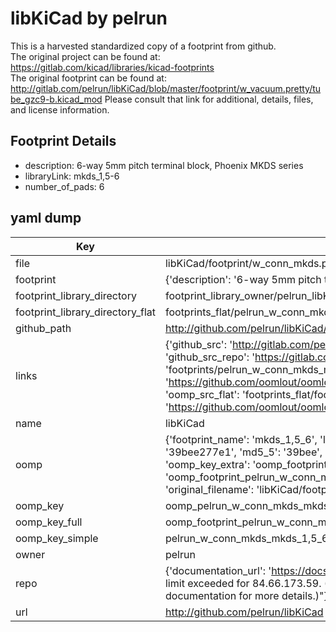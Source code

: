 # libKiCad by pelrun  
This is a harvested standardized copy of a footprint from github.  
The original project can be found at:  
https://gitlab.com/kicad/libraries/kicad-footprints  
The original footprint can be found at:
http://gitlab.com/pelrun/libKiCad/blob/master/footprint/w_vacuum.pretty/tube_gzc9-b.kicad_mod
Please consult that link for additional, details, files, and license information.  
## Footprint Details
* description: 6-way 5mm pitch terminal block, Phoenix MKDS series  
* libraryLink: mkds_1,5-6  
* number_of_pads: 6  
## yaml dump  
| Key | Value |  
| --- | --- |  
| file | libKiCad/footprint/w_conn_mkds.pretty/mkds_1,5-6.kicad_mod |  
| footprint | {'description': '6-way 5mm pitch terminal block, Phoenix MKDS series', 'libraryLink': 'mkds_1,5-6', 'number_of_pads': 6} |  
| footprint_library_directory | footprint_library_owner/pelrun_libKiCad |  
| footprint_library_directory_flat | footprints_flat/pelrun_w_conn_mkds_mkds_1,5_6/working |  
| github_path | http://github.com/pelrun/libKiCad/blob/master/footprint/w_conn_mkds.pretty/mkds_1,5-6.kicad_mod |  
| links | {'github_src': 'http://gitlab.com/pelrun/libKiCad/blob/master/footprint/w_vacuum.pretty/tube_gzc9-b.kicad_mod', 'github_src_repo': 'https://gitlab.com/kicad/libraries/kicad-footprints', 'oomp_bot': 'footprints/pelrun_w_conn_mkds_mkds_1,5_6/working', 'oomp_bot_github': 'https://github.com/oomlout/oomlout_oomp_footprint_bot/tree/main/footprints/pelrun_w_conn_mkds_mkds_1,5_6/working', 'oomp_src_flat': 'footprints_flat/footprints_flat/pelrun_w_conn_mkds_mkds_1,5_6/working', 'oomp_src_flat_github': 'https://github.com/oomlout/oomlout_oomp_footprint_src/tree/main/footprints_flat/pelrun_w_conn_mkds_mkds_1,5_6/working'} |  
| name | libKiCad |  
| oomp | {'footprint_name': 'mkds_1,5_6', 'library_name': 'w_conn_mkds', 'md5': '39bee277e1552ae59601e722935262a9', 'md5_10': '39bee277e1', 'md5_5': '39bee', 'md5_6': '39bee2', 'oomp_key': 'oomp_pelrun_w_conn_mkds_mkds_1,5_6', 'oomp_key_extra': 'oomp_footprint_pelrun_w_conn_mkds_mkds_1,5_6', 'oomp_key_full': 'oomp_footprint_pelrun_w_conn_mkds_mkds_1,5_6_39bee2', 'oomp_key_simple': 'pelrun_w_conn_mkds_mkds_1,5_6', 'original_filename': 'libKiCad/footprint/w_conn_mkds.pretty/mkds_1,5-6.kicad_mod', 'owner_name': 'pelrun'} |  
| oomp_key | oomp_pelrun_w_conn_mkds_mkds_1,5_6 |  
| oomp_key_full | oomp_footprint_pelrun_w_conn_mkds_mkds_1,5_6 |  
| oomp_key_simple | pelrun_w_conn_mkds_mkds_1,5_6 |  
| owner | pelrun |  
| repo | {'documentation_url': 'https://docs.github.com/rest/overview/resources-in-the-rest-api#rate-limiting', 'message': "API rate limit exceeded for 84.66.173.59. (But here's the good news: Authenticated requests get a higher rate limit. Check out the documentation for more details.)"} |  
| url | http://github.com/pelrun/libKiCad |  


